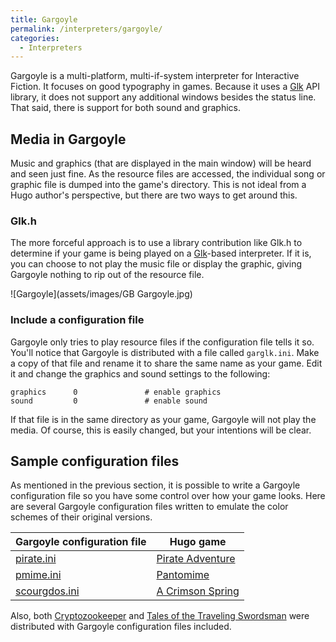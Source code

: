 ```yaml
---
title: Gargoyle
permalink: /interpreters/gargoyle/
categories: 
  - Interpreters
---
```


Gargoyle is a multi-platform, multi-if-system interpreter for
Interactive Fiction. It focuses on good typography in games. Because it
uses a [Glk](definitions/glk/) API library, it does not support any
additional windows besides the status line. That said, there is support
for both sound and graphics.

## Media in Gargoyle

Music and graphics (that are displayed in the main window) will be heard
and seen just fine. As the resource files are accessed, the individual
song or graphic file is dumped into the game's directory. This is not
ideal from a Hugo author's perspective, but there are two ways to get
around this.

### Glk.h

The more forceful approach is to use a library contribution like
Glk.h to determine if your game is being played on a
[Glk](definitions/glk/)-based interpreter. If it is, you can choose to not
play the music file or display the graphic, giving Gargoyle nothing to
rip out of the resource file.

![Gargoyle](assets/images/GB Gargoyle.jpg)

### Include a configuration file

Gargoyle only tries to play resource files if the configuration file
tells it so. You'll notice that Gargoyle is distributed with a file
called `garglk.ini`. Make a copy of that file and rename it to share the
same name as your game. Edit it and change the graphics and sound
settings to the following:

    graphics      0               # enable graphics
    sound         0               # enable sound

If that file is in the same directory as your game, Gargoyle will not
play the media. Of course, this is easily changed, but your intentions
will be clear.

## Sample configuration files

As mentioned in the previous section, it is possible to write a Gargoyle
configuration file so you have some control over how your game looks.
Here are several Gargoyle configuration files written to emulate the
color schemes of their original versions.

| Gargoyle configuration file                                            | Hugo game                                                                    |
|------------------------------------------------------------------------|------------------------------------------------------------------------------|
| [pirate.ini](assets/pirate.ini)       | [Pirate Adventure](http://ifarchive.org/if-archive/games/hugo/pirate.hex)    |
| [pmime.ini](assets/pmime.ini)         | [Pantomime](http://ifarchive.org/if-archive/games/hugo/pmime.hex)            |
| [scourgdos.ini](assets/scourgdos.ini) | [A Crimson Spring](http://ifarchive.org/if-archive/games/hugo/scourgdos.hex) |

Also, both
[Cryptozookeeper](http://www.joltcountry.com/index.php/robbsherwin_videogame/cryptozookeeper)
and [Tales of the Traveling Swordsman](http://ifarchive.org/indexes/if-archiveXgamesXcompetition2006XhugoXtales_ts.html)
were distributed with Gargoyle configuration files included.
